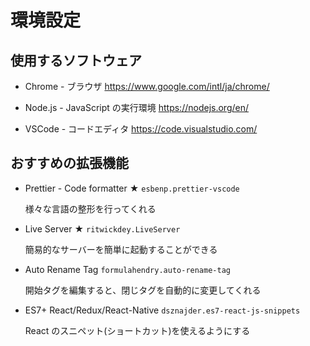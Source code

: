 # 環境設定

## 使用するソフトウェア

- Chrome - ブラウザ
  https://www.google.com/intl/ja/chrome/

- Node.js - JavaScript の実行環境
  https://nodejs.org/en/

- VSCode - コードエディタ
  https://code.visualstudio.com/

## おすすめの拡張機能

- Prettier - Code formatter ★
  `esbenp.prettier-vscode`

  様々な言語の整形を行ってくれる

- Live Server ★
  `ritwickdey.LiveServer`

  簡易的なサーバーを簡単に起動することができる

- Auto Rename Tag
  `formulahendry.auto-rename-tag`

  開始タグを編集すると、閉じタグを自動的に変更してくれる

- ES7+ React/Redux/React-Native
  `dsznajder.es7-react-js-snippets`

  React のスニペット(ショートカット)を使えるようにする
